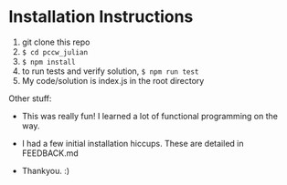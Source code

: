 # Installation Instructions

1. git clone this repo
2. `$ cd pccw_julian`
3. `$ npm install`
4. to run tests and verify solution, `$ npm run test`
5. My code/solution is index.js in the root directory

Other stuff:
- This was really fun! I learned a lot of functional programming on the way.
- I had a few initial installation hiccups. These are detailed in FEEDBACK.md

- Thankyou. :)